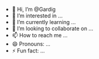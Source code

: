 - 👋 Hi, I’m @Gardig
- 👀 I’m interested in ...
- 🌱 I’m currently learning ...
- 💞️ I’m looking to collaborate on ...
- 📫 How to reach me ...
- 😄 Pronouns: ...
- ⚡ Fun fact: ...

<!---
Gardig/Gardig is a ✨ special ✨ repository because its `README.md` (this file) appears on your GitHub profile.
You can click the Preview link to take a look at your changes.
--->
